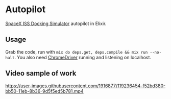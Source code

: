 # Autopilot

[SpaceX ISS Docking Simulator](https://iss-sim.spacex.com/) autopilot in Elixir.

## Usage
Grab the code, run with `mix do deps.get, deps.compile && mix run --no-halt`.
You also need [ChromeDriver](https://chromedriver.chromium.org) running and listening on localhost.

## Video sample of work

https://user-images.githubusercontent.com/1916877/119236454-f52bd380-bb50-11eb-8b36-9d5f5ed5b781.mp4

